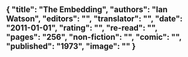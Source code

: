 {
 "title": "The Embedding",
 "authors": "Ian Watson",
 "editors": "",
 "translator": "",
 "date": "2011-01-01",
 "rating": "",
 "re-read": "",
 "pages": "256",
 "non-fiction": "",
 "comic": "",
 "published": "1973",
 "image": ""
}
---

